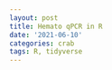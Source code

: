 ```yaml
---
layout: post
title: Hemato qPCR in R
date: '2021-06-10'
categories: crab
tags: R, tidyverse
---
```


